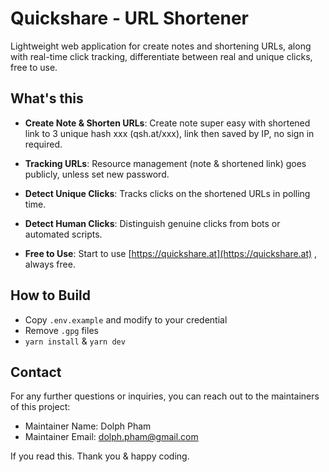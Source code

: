 # Quickshare - URL Shortener

Lightweight web application for create notes and shortening URLs, along with real-time click tracking, differentiate between real and unique clicks, free to use.

## What's this

- **Create Note & Shorten URLs**: Create note super easy with shortened link to 3 unique hash xxx (qsh.at/xxx), link then saved by IP, no sign in required.

- **Tracking URLs**: Resource management (note & shortened link) goes publicly, unless set new password. 

- **Detect Unique Clicks**: Tracks clicks on the shortened URLs in polling time.

- **Detect Human Clicks**: Distinguish genuine clicks from bots or automated scripts.

- **Free to Use**: Start to use [https://quickshare.at](https://quickshare.at)
, always free.

## How to Build

- Copy `.env.example` and modify to your credential
- Remove `.gpg` files
- `yarn install` & `yarn dev`

## Contact

For any further questions or inquiries, you can reach out to the maintainers of this project:

- Maintainer Name: Dolph Pham
- Maintainer Email: dolph.pham@gmail.com

If you read this. Thank you & happy coding.
